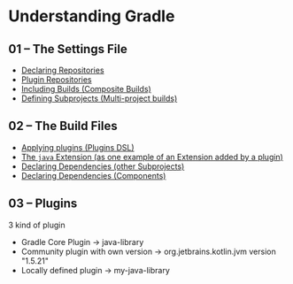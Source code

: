 # Understanding Gradle 

## 01 – The Settings File

* [Declaring Repositories](https://docs.gradle.org/current/userguide/declaring_repositories.html#sub:centralized-repository-declaration)
* [Plugin Repositories](https://docs.gradle.org/current/userguide/plugins.html#sec:custom_plugin_repositories)
* [Including Builds (Composite Builds)](https://docs.gradle.org/current/userguide/composite_builds.html)
* [Defining Subprojects (Multi-project builds)](https://docs.gradle.org/current/userguide/multi_project_builds.html)

## 02 – The Build Files

* [Applying plugins (Plugins DSL)](https://docs.gradle.org/current/userguide/plugins.html#sec:plugins_block)
* [The `java` Extension (as one example of an Extension added by a plugin)](https://docs.gradle.org/current/userguide/java_plugin.html#sec:java-extension)
* [Declaring Dependencies (other Subprojects)](https://docs.gradle.org/current/userguide/declaring_dependencies_between_subprojects.html)
* [Declaring Dependencies (Components)](https://docs.gradle.org/current/userguide/declaring_dependencies.html)

## 03 – Plugins

3 kind of plugin
- Gradle Core Plugin -> java-library
- Community plugin with own version -> org.jetbrains.kotlin.jvm version "1.5.21"
- Locally defined plugin -> my-java-library
